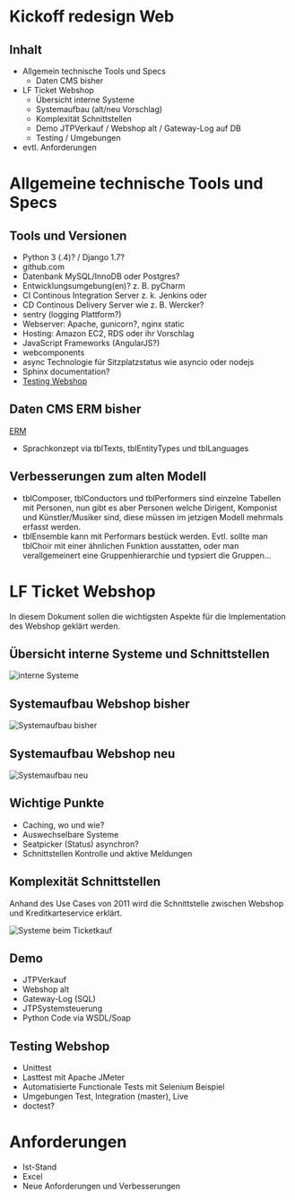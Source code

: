 # Kickoff redesign Web

## Inhalt
- Allgemein technische Tools und Specs
    - Daten CMS bisher
- LF Ticket Webshop
	- Übersicht interne Systeme
	- Systemaufbau (alt/neu Vorschlag)
	- Komplexität Schnittstellen
	- Demo JTPVerkauf / Webshop alt / Gateway-Log auf DB
	- Testing / Umgebungen
- evtl. Anforderungen
	

# Allgemeine technische Tools und Specs

## Tools und Versionen
- Python 3 (.4)? / Django 1.7?
- github.com
- Datenbank MySQL/InnoDB oder Postgres?
- Entwicklungsumgebung(en)? z. B. pyCharm
- CI Continous Integration Server z. k. Jenkins oder
- CD Continous Delivery Server wie z. B. Wercker?
- sentry (logging Plattform?)
- Webserver: Apache, gunicorn?, nginx static
- Hosting: Amazon EC2, RDS oder ihr Vorschlag
- JavaScript Frameworks (AngularJS?)
- webcomponents
- async Technologie für Sitzplatzstatus wie asyncio oder nodejs
- Sphinx documentation?
- [Testing Webshop](#testing-webshop)

## Daten CMS ERM bisher ##
[ERM](CMS_LF_ER_Modell.pdf)

- Sprachkonzept via tblTexts, tblEntityTypes und tblLanguages

## Verbesserungen zum alten Modell ##
- tblComposer, tblConductors und tblPerformers sind einzelne Tabellen mit Personen, nun gibt es aber Personen welche Dirigent, Komponist und Künstler/Musiker sind, diese müssen im jetzigen Modell mehrmals erfasst werden. 
- tblEnsemble kann mit Performars bestück werden. Evtl. sollte man tblChoir mit einer ähnlichen Funktion ausstatten, oder man verallgemeinert eine Gruppenhierarchie und typsiert die Gruppen...

# LF Ticket Webshop #

In diesem Dokument sollen die wichtigsten Aspekte für die Implementation des Webshop geklärt werden.

## Übersicht interne Systeme und Schnittstellen ##
![interne Systeme](interne_schnittstellen_systemuebersicht.png)

## Systemaufbau Webshop bisher ##
![Systemaufbau bisher](systemaufbau_bisher.png)

## Systemaufbau Webshop neu ##
![Systemaufbau neu](systemaufbau_neu.png)

## Wichtige Punkte
- Caching, wo und wie?
- Auswechselbare Systeme
- Seatpicker (Status) asynchron?
- Schnittstellen Kontrolle und aktive Meldungen

## Komplexität Schnittstellen ##
Anhand des Use Cases von 2011 wird die Schnittstelle zwischen Webshop und Kreditkarteservice erklärt.

![Systeme beim Ticketkauf](Systeme_beim_Ticketkauf_Online.png)

## Demo ##
- JTPVerkauf
- Webshop alt
- Gateway-Log (SQL)
- JTPSystemsteuerung
- Python Code via WSDL/Soap

## Testing Webshop ##

- Unittest 
- Lasttest mit Apache JMeter
- Automatisierte Functionale Tests mit Selenium Beispiel
- Umgebungen Test, Integration (master), Live
- doctest?

# Anforderungen #
- Ist-Stand
- Excel
- Neue Anforderungen und Verbesserungen